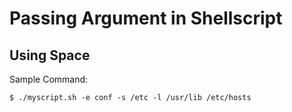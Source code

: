 # Passing Argument in Shellscript

## Using Space

Sample Command:
```console
$ ./myscript.sh -e conf -s /etc -l /usr/lib /etc/hosts
```
<!-- [code]() -->

